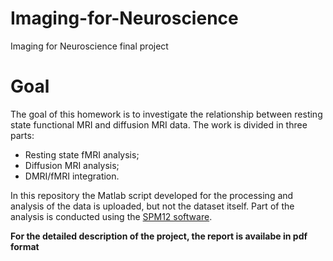 # Imaging-for-Neuroscience
Imaging for Neuroscience final project

# Goal
The goal of this homework is to investigate the relationship between resting state functional MRI
and diffusion MRI data. 
The work is divided in three parts:
- Resting state fMRI analysis;
- Diffusion MRI analysis;
- DMRI/fMRI integration.

In this repository the Matlab script developed for the processing and analysis of the data is uploaded, but not the dataset itself.
Part of the analysis is conducted using the [SPM12 software](https://www.fil.ion.ucl.ac.uk/spm/software/spm12/).

**For the detailed description of the project, the report is availabe in pdf format**
